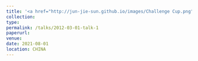 ```yaml
---
title: '<a href="http://jun-jie-sun.github.io/images/Challenge Cup.png" style="color: teal;">1. Provincial level: Third Prize in National level: Third Prize in the 14th "Challenge Cup" Hunan Province College Student Extracurricular Academic and Technological Works Competition </a>'
collection: 
type:
permalink: /talks/2012-03-01-talk-1
paperurl: 
venue: 
date: 2021-08-01
location: CHINA
---
```

